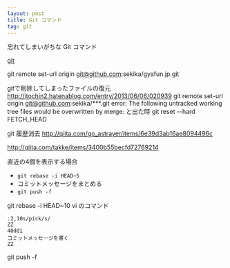 ```yaml
---
layout: post
title: Git コマンド
tag: git
---
```

忘れてしまいがちな Git コマンド

[git](https://linux.die.net/man/1/git)

git remote set-url origin git@github.com:sekika/gyafun.jp.git

gitで削除してしまったファイルの復元
http://itochin2.hatenablog.com/entry/2013/06/06/020939
git remote set-url origin git@github.com:sekika/***.git
error: The following untracked working tree files would be overwritten by merge:
と出た時
git reset --hard FETCH_HEAD

git 履歴消去
http://qiita.com/go_astrayer/items/6e39d3ab16ae8094496c


http://qiita.com/takke/items/3400b55becfd72769214

直近の4個を表示する場合

* ```git rebase -i HEAD~5```
* コミットメッセージをまとめる
* ```git push -f```


git rebase -i HEAD~10
vi のコマンド
~~~
:2,10s/pick/s/
ZZ
40ddi
コミットメッセージを書く
ZZ
~~~

git push -f


